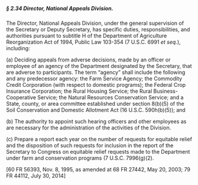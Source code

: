 ##### § 2.34 Director, National Appeals Division. #####

The Director, National Appeals Division, under the general supervision of the Secretary or Deputy Secretary, has specific duties, responsibilities, and authorities pursuant to subtitle H of the Department of Agriculture Reorganization Act of 1994, Public Law 103-354 (7 U.S.C. 6991 *et seq.*), including:

(a) Deciding appeals from adverse decisions, made by an officer or employee of an agency of the Department designated by the Secretary, that are adverse to participants. The term “agency” shall include the following and any predecessor agency: the Farm Service Agency; the Commodity Credit Corporation (with respect to domestic programs); the Federal Crop Insurance Corporation; the Rural Housing Service; the Rural Business-Cooperative Service; the Natural Resources Conservation Service; and a State, county, or area committee established under section 8(b)(5) of the Soil Conservation and Domestic Allotment Act (16 U.S.C. 590h(b)(5)); and

(b) The authority to appoint such hearing officers and other employees as are necessary for the administration of the activities of the Division.

(c) Prepare a report each year on the number of requests for equitable relief and the disposition of such requests for inclusion in the report of the Secretary to Congress on equitable relief requests made to the Department under farm and conservation programs (7 U.S.C. 7996(g)(2).

[60 FR 56393, Nov. 8, 1995, as amended at 68 FR 27442, May 20, 2003; 79 FR 44112, July 30, 2014]